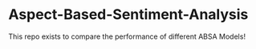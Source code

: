 # Aspect-Based-Sentiment-Analysis
This repo exists to compare the performance of different ABSA Models!
